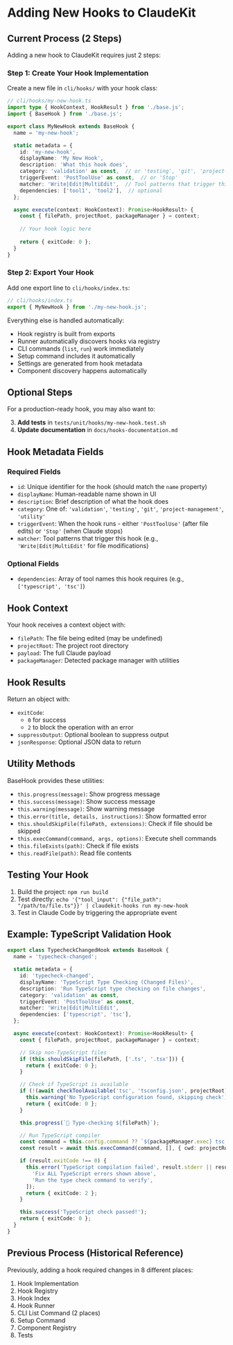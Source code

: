 # Adding New Hooks to ClaudeKit

## Current Process (2 Steps)

Adding a new hook to ClaudeKit requires just 2 steps:

### Step 1: Create Your Hook Implementation

Create a new file in `cli/hooks/` with your hook class:

```typescript
// cli/hooks/my-new-hook.ts
import type { HookContext, HookResult } from './base.js';
import { BaseHook } from './base.js';

export class MyNewHook extends BaseHook {
  name = 'my-new-hook';

  static metadata = {
    id: 'my-new-hook',
    displayName: 'My New Hook',
    description: 'What this hook does',
    category: 'validation' as const,  // or 'testing', 'git', 'project-management', 'utility'
    triggerEvent: 'PostToolUse' as const,  // or 'Stop'
    matcher: 'Write|Edit|MultiEdit',  // Tool patterns that trigger this hook
    dependencies: ['tool1', 'tool2'],  // optional
  };

  async execute(context: HookContext): Promise<HookResult> {
    const { filePath, projectRoot, packageManager } = context;
    
    // Your hook logic here
    
    return { exitCode: 0 };
  }
}
```

### Step 2: Export Your Hook

Add one export line to `cli/hooks/index.ts`:

```typescript
// cli/hooks/index.ts
export { MyNewHook } from './my-new-hook.js';
```

Everything else is handled automatically:
- Hook registry is built from exports
- Runner automatically discovers hooks via registry
- CLI commands (`list`, `run`) work immediately
- Setup command includes it automatically
- Settings are generated from hook metadata
- Component discovery happens automatically

## Optional Steps

For a production-ready hook, you may also want to:

3. **Add tests** in `tests/unit/hooks/my-new-hook.test.sh`
4. **Update documentation** in `docs/hooks-documentation.md`

## Hook Metadata Fields

### Required Fields

- `id`: Unique identifier for the hook (should match the `name` property)
- `displayName`: Human-readable name shown in UI
- `description`: Brief description of what the hook does
- `category`: One of: `'validation'`, `'testing'`, `'git'`, `'project-management'`, `'utility'`
- `triggerEvent`: When the hook runs - either `'PostToolUse'` (after file edits) or `'Stop'` (when Claude stops)
- `matcher`: Tool patterns that trigger this hook (e.g., `'Write|Edit|MultiEdit'` for file modifications)

### Optional Fields

- `dependencies`: Array of tool names this hook requires (e.g., `['typescript', 'tsc']`)

## Hook Context

Your hook receives a context object with:

- `filePath`: The file being edited (may be undefined)
- `projectRoot`: The project root directory
- `payload`: The full Claude payload
- `packageManager`: Detected package manager with utilities

## Hook Results

Return an object with:

- `exitCode`: 
  - `0` for success
  - `2` to block the operation with an error
- `suppressOutput`: Optional boolean to suppress output
- `jsonResponse`: Optional JSON data to return

## Utility Methods

BaseHook provides these utilities:

- `this.progress(message)`: Show progress message
- `this.success(message)`: Show success message
- `this.warning(message)`: Show warning message
- `this.error(title, details, instructions)`: Show formatted error
- `this.shouldSkipFile(filePath, extensions)`: Check if file should be skipped
- `this.execCommand(command, args, options)`: Execute shell commands
- `this.fileExists(path)`: Check if file exists
- `this.readFile(path)`: Read file contents

## Testing Your Hook

1. Build the project: `npm run build`
2. Test directly: `echo '{"tool_input": {"file_path": "/path/to/file.ts"}}' | claudekit-hooks run my-new-hook`
3. Test in Claude Code by triggering the appropriate event

## Example: TypeScript Validation Hook

```typescript
export class TypecheckChangedHook extends BaseHook {
  name = 'typecheck-changed';

  static metadata = {
    id: 'typecheck-changed',
    displayName: 'TypeScript Type Checking (Changed Files)',
    description: 'Run TypeScript type checking on file changes',
    category: 'validation' as const,
    triggerEvent: 'PostToolUse' as const,
    matcher: 'Write|Edit|MultiEdit',
    dependencies: ['typescript', 'tsc'],
  };

  async execute(context: HookContext): Promise<HookResult> {
    const { filePath, projectRoot, packageManager } = context;

    // Skip non-TypeScript files
    if (this.shouldSkipFile(filePath, ['.ts', '.tsx'])) {
      return { exitCode: 0 };
    }

    // Check if TypeScript is available
    if (!(await checkToolAvailable('tsc', 'tsconfig.json', projectRoot))) {
      this.warning('No TypeScript configuration found, skipping check');
      return { exitCode: 0 };
    }

    this.progress(`📘 Type-checking ${filePath}`);

    // Run TypeScript compiler
    const command = this.config.command ?? `${packageManager.exec} tsc --noEmit`;
    const result = await this.execCommand(command, [], { cwd: projectRoot });

    if (result.exitCode !== 0) {
      this.error('TypeScript compilation failed', result.stderr || result.stdout, [
        'Fix ALL TypeScript errors shown above',
        'Run the type check command to verify',
      ]);
      return { exitCode: 2 };
    }

    this.success('TypeScript check passed!');
    return { exitCode: 0 };
  }
}
```

## Previous Process (Historical Reference)

Previously, adding a hook required changes in 8 different places:
1. Hook Implementation
2. Hook Registry  
3. Hook Index
4. Hook Runner
5. CLI List Command (2 places)
6. Setup Command  
7. Component Registry
8. Tests